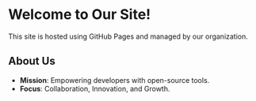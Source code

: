 # Welcome to Our Site!

This site is hosted using GitHub Pages and managed by our organization.

## About Us
- **Mission**: Empowering developers with open-source tools.
- **Focus**: Collaboration, Innovation, and Growth.
